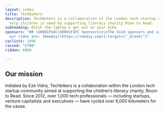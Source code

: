 ```yaml
---
layout: index
title: TechBikers
description: TechBikers is a collaboration of the London tech startup community to
  help children in need by supporting literacy charity Room to Read.
subheading: Ditch the laptop & get out on your bike
sponsors: "## \U0001F64C\U0001F3FC Sponsors\n\nThe kind sponsors and supporters for
  our rides are: [Reedsy](https://reedsy.com){:target=\"_blank\"}"
cyclists: 1000
raised: "£700"
ridden: 6000

---
```

## Our mission

Initiated by Eze Vidra, Techbikers is a collaboration within the London tech startup community aimed at supporting the children’s literacy charity, Room to Read. Since 2012, over 1,000 tech professionals — including startups, venture capitalists and executives — have cycled over 6,000 kilometers for the cause.